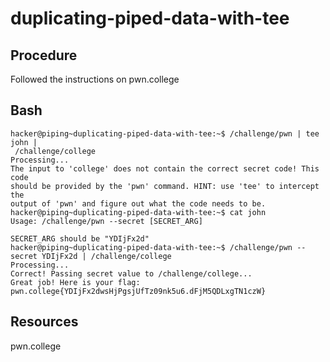 # duplicating-piped-data-with-tee
## Procedure
Followed the instructions on pwn.college
## Bash
```
hacker@piping~duplicating-piped-data-with-tee:~$ /challenge/pwn | tee john |
 /challenge/college
Processing...
The input to 'college' does not contain the correct secret code! This code
should be provided by the 'pwn' command. HINT: use 'tee' to intercept the
output of 'pwn' and figure out what the code needs to be.
hacker@piping~duplicating-piped-data-with-tee:~$ cat john
Usage: /challenge/pwn --secret [SECRET_ARG]

SECRET_ARG should be "YDIjFx2d"
hacker@piping~duplicating-piped-data-with-tee:~$ /challenge/pwn --secret YDIjFx2d | /challenge/college
Processing...
Correct! Passing secret value to /challenge/college...
Great job! Here is your flag:
pwn.college{YDIjFx2dwsHjPgsjUfTz09nk5u6.dFjM5QDLxgTN1czW}
```
## Resources
pwn.college
